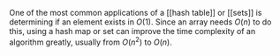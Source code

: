 One of the most common applications of a [[hash table]] or [[sets]] is determining if an element exists in $O(1)$. Since an array needs $O(n)$ to do this, using a hash map or set can improve the time complexity of an algorithm greatly, usually from $O(n^2)$ to $O(n)$.